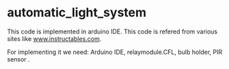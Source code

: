 # automatic_light_system
This code is implemented in arduino IDE. This code is refered from various sites like www.instructables.com.

For implementing it we need:
Arduino IDE, relaymodule.CFL, bulb holder, PIR sensor .

